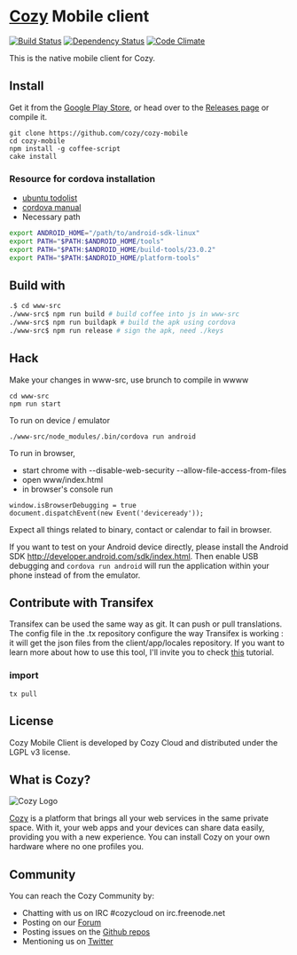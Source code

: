 # [Cozy](http://cozy.io) Mobile client

[![Build Status](https://travis-ci.org/cozy/cozy-mobile.svg)](https://travis-ci.org/cozy/cozy-mobile)
[![Dependency Status](https://www.versioneye.com/user/projects/56c35ee518b271003b392193/badge.svg)](https://www.versioneye.com/user/projects/56c35ee518b271003b392193)
[![Code Climate](https://codeclimate.com/github/cozy/cozy-mobile/badges/gpa.svg)](https://codeclimate.com/github/cozy/cozy-mobile)

This is the native mobile client for Cozy.

## Install

Get it from the [Google Play Store](https://play.google.com/store/apps/details?id=io.cozy.files_client),
or head over to the [Releases page](https://github.com/cozy/cozy-mobile/releases)
or compile it.

    git clone https://github.com/cozy/cozy-mobile
    cd cozy-mobile
    npm install -g coffee-script
    cake install

### Resource for cordova installation
- [ubuntu todolist](http://askubuntu.com/questions/318246/complete-installation-guide-for-android-sdk-adt-bundle-on-ubuntu)
- [cordova manual](https://cordova.apache.org/docs/en/latest/guide/platforms/android/index.html)
- Necessary path
```bash
export ANDROID_HOME="/path/to/android-sdk-linux"
export PATH="$PATH:$ANDROID_HOME/tools"
export PATH="$PATH:$ANDROID_HOME/build-tools/23.0.2"
export PATH="$PATH:$ANDROID_HOME/platform-tools"
```

## Build with
```bash
.$ cd www-src
./www-src$ npm run build # build coffee into js in www-src
./www-src$ npm run buildapk # build the apk using cordova
./www-src$ npm run release # sign the apk, need ./keys
```

## Hack

Make your changes in www-src, use brunch to compile in wwww

    cd www-src
    npm run start

To run on device / emulator

    ./www-src/node_modules/.bin/cordova run android

To run in browser,
- start chrome with --disable-web-security --allow-file-access-from-files
- open www/index.html
- in browser's console run
```
window.isBrowserDebugging = true
document.dispatchEvent(new Event('deviceready'));
```

Expect all things related to binary, contact or calendar to fail in browser.

If you want to test on your Android device directly, please install the Android
SDK http://developer.android.com/sdk/index.html. Then enable USB debugging and
`cordova run android` will run the application within your phone instead of from
the emulator.

## Contribute with Transifex

Transifex can be used the same way as git. It can push or pull translations. The
config file in the .tx repository configure the way Transifex is working : it
will get the json files from the client/app/locales repository.
If you want to learn more about how to use this tool, I'll invite you to check
 [this](http://docs.transifex.com/introduction/) tutorial.

### import

    tx pull

## License

Cozy Mobile Client is developed by Cozy Cloud and distributed under the LGPL v3
license.

## What is Cozy?

![Cozy Logo](https://raw.github.com/cozy/cozy-setup/gh-pages/assets/images/happycloud.png)

[Cozy](http://cozy.io) is a platform that brings all your web services in the
same private space.  With it, your web apps and your devices can share data
easily, providing you
with a new experience. You can install Cozy on your own hardware where no one
profiles you.

## Community

You can reach the Cozy Community by:

* Chatting with us on IRC #cozycloud on irc.freenode.net
* Posting on our [Forum](https://forum.cozy.io/)
* Posting issues on the [Github repos](https://github.com/cozy/)
* Mentioning us on [Twitter](http://twitter.com/mycozycloud)
